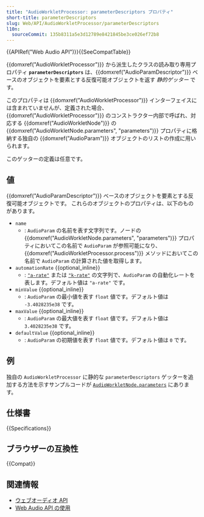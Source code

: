 ```yaml
---
title: "AudioWorkletProcessor: parameterDescriptors プロパティ"
short-title: parameterDescriptors
slug: Web/API/AudioWorkletProcessor/parameterDescriptors
l10n:
  sourceCommit: 135b8311a5e3d12789e8421845be3ce026ef72b8
---
```


{{APIRef("Web Audio API")}}{{SeeCompatTable}}

{{domxref("AudioWorkletProcessor")}} から派生したクラスの読み取り専用プロパティ **`parameterDescriptors`** は、{{domxref("AudioParamDescriptor")}} ベースのオブジェクトを要素とする反復可能オブジェクトを返す _静的ゲッター_ です。

このプロパティは {{domxref("AudioWorkletProcessor")}} インターフェイスには含まれていませんが、定義された場合、{{domxref("AudioWorkletProcessor")}} のコンストラクター内部で呼ばれ、対応する {{domxref("AudioWorkletNode")}} の {{domxref("AudioWorkletNode.parameters", "parameters")}} プロパティに格納する独自の {{domxref("AudioParam")}} オブジェクトのリストの作成に用いられます。

このゲッターの定義は任意です。

## 値

{{domxref("AudioParamDescriptor")}} ベースのオブジェクトを要素とする反復可能オブジェクトです。
これらのオブジェクトのプロパティは、以下のものがあります。

- `name`
  - : `AudioParam` の名前を表す文字列です。ノードの {{domxref("AudioWorkletNode.parameters", "parameters")}} プロパティにおいてこの名前で `AudioParam` が参照可能になり、{{domxref("AudioWorkletProcessor.process")}} メソッドにおいてこの名前で `AudioParam` の計算された値を取得します。
- `automationRate` {{optional_inline}}
  - : [`"a-rate"`](/ja/docs/Web/API/AudioParam#a-rate) または [`"k-rate"`](/ja/docs/Web/API/AudioParam#k-rate) の文字列で、`AudioParam` の自動化レートを表します。デフォルト値は `"a-rate"` です。
- `minValue` {{optional_inline}}
  - : `AudioParam` の最小値を表す `float` 値です。デフォルト値は `-3.4028235e38` です。
- `maxValue` {{optional_inline}}
  - : `AudioParam` の最大値を表す `float` 値です。デフォルト値は `3.4028235e38` です。
- `defaultValue` {{optional_inline}}
  - : `AudioParam` の初期値を表す `float` 値です。デフォルト値は `0` です。

## 例

独自の `AudioWorkletProcessor` に静的な `parameterDescriptors` ゲッターを追加する方法を示すサンプルコードが [`AudioWorkletNode.parameters`](/ja/docs/Web/API/AudioWorkletNode/parameters#%E4%BE%8B) にあります。

## 仕様書

{{Specifications}}

## ブラウザーの互換性

{{Compat}}

## 関連情報

- [ウェブオーディオ API](/ja/docs/Web/API/Web_Audio_API)
- [Web Audio API の使用](/ja/docs/Web/API/Web_Audio_API/Using_Web_Audio_API)

